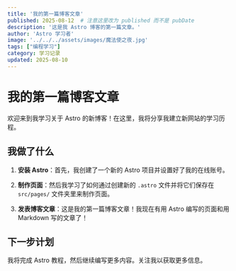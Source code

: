 ```yaml
---
title: '我的第一篇博客文章'
published: 2025-08-12  # 注意这里改为 published 而不是 pubDate
description: '这是我 Astro 博客的第一篇文章。'
author: 'Astro 学习者'
image: '../../../assets/images/魔法使之夜.jpg'
tags: ["编程学习"]
category: 学习记录
updated: 2025-08-10  
---
```


# 我的第一篇博客文章

欢迎来到我学习关于 Astro 的新博客！在这里，我将分享我建立新网站的学习历程。

## 我做了什么

1. **安装 Astro**：首先，我创建了一个新的 Astro 项目并设置好了我的在线账号。

2. **制作页面**：然后我学习了如何通过创建新的 `.astro` 文件并将它们保存在 `src/pages/` 文件夹里来制作页面。

3. **发表博客文章**：这是我的第一篇博客文章！我现在有用 Astro 编写的页面和用 Markdown 写的文章了！

## 下一步计划

我将完成 Astro 教程，然后继续编写更多内容。关注我以获取更多信息。

